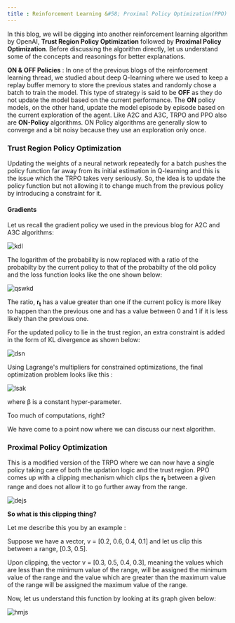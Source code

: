 ```yaml
---
title : Reinforcement Learning &#58; Proximal Policy Optimization(PPO)
---
```


In this blog, we will be digging into another reinforcement learning algorithm by OpenAI, **Trust Region Policy Optimization** followed by **Proximal Policy Optimization**. Before discussing the algorithm directly, let us understand some of the concepts and reasonings for better explanations.

**ON & OFF Policies** : In one of the previous blogs of the reinforcement learning thread, we studied about deep Q-learning where we used to keep a replay buffer memory to store the previous states and randomly chose a batch to train the model. This type of strategy is said to be **OFF** as they do not update the model based on the current performance. The **ON** policy models, on the other hand, update the model episode by episode based on the current exploration of the agent. Like A2C and A3C, TRPO and PPO also are **ON-Policy** algorithms. ON Policy algorithms are generally slow to converge and a bit noisy because they use an exploration only once. 


### Trust Region Policy Optimization
Updating the weights of a neural network repeatedly for a batch pushes the policy function far away from its initial estimation in Q-learning and this is the issue which the TRPO takes very seriously. So, the idea is to update the policy function but not allowing it to change much from the previous policy by introducing a constraint for it.


#### Gradients
Let us recall the gradient policy we used in the previous blog for A2C and A3C algorithms:

![kdl](https://1.bp.blogspot.com/-j0ublUid7NQ/XeQDR333PCI/AAAAAAAAQFg/Y8g0syT7d4EN4fEajGS6D6iLUlTHY_vfwCLcBGAsYHQ/s1600/policy_gradient.pn)

The logarithm of the probability is now replaced with a ratio of the probabilty by the current policy to that of the probabilty of the old policy and the loss function looks like the one shown below:

![qswkd](https://miro.medium.com/max/1476/0*S949lemw0fEDVPJE)

The ratio, **r<sub>t</sub>** has a value greater than one if the current policy is more likey to happen than the previous one and has a value between 0 and 1 if it is less likely than the previous one. 

For the updated policy to lie in the trust region, an extra constraint is added in the form of KL divergence as shown below:

![dsn](https://miro.medium.com/max/2350/1*IaBgY-p9fgwupuaB_jUJaA@2x.jpeg)

Using Lagrange's multipliers for constrained optimizations, the final optimization problem looks like this :

![lsak](https://2.bp.blogspot.com/-Vy2_aAl-iqs/Xfn_00NK_uI/AAAAAAAAQNk/R_cSS92W2ZgSKOQTh-g7-Dbd9W6a7WLYQCLcBGAsYHQ/s1600/Screenshot%2B2019-12-18%2Bat%2B3.56.09%2BPM.png)

where β is a constant hyper-parameter.

Too much of computations, right?

We have come to a point now where we can discuss our next algorithm.

### Proximal Policy Optimization
This is a modified version of the TRPO where we can now have a single policy taking care of both the updation logic and the trust region. PPO comes up with a clipping mechanism which clips the **r<sub>t</sub>** between a given range and does not allow it to go further away from the range. 

![dejs](https://i.stack.imgur.com/zt9mz.png)

**So what is this clipping thing?** 

Let me describe this you by an example :

Suppose we have a vector, v = [0.2, 0.6, 0.4, 0.1] and let us clip this between a range, [0.3, 0.5].

Upon clipping, the vector v = [0.3, 0.5, 0.4, 0.3], meaning the values which are less than the minimum value of the range, will be assigned the minimum value of the range and the value which are greater than the maximum value of the range will be assigned the maximum value of the range. 


Now, let us understand this function by looking at its graph given below:

![hmjs](https://media.arxiv-vanity.com/render-output/1627307/f9.jpg)


